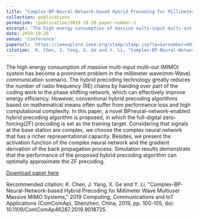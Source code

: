 ```yaml
---
title: "Complex-BP-Neural-Network-based Hybrid Precoding for Millimeter Wave Multiuser Massive MIMO Systems"
collection: publications
permalink: /publication/2019-10-26-paper-number-2
excerpt: 'The high energy consumption of massive multi-input multi-out (MIMO) system has become a prominent problem in the millimeter wave(mm-Wave) communication scenario. The hybrid precoding technology greatly reduces the number of radio frequency (RE) chains by handing over part of the coding work to the phase shifting network, which can effectively improve energy efficiency. However, conventional hybrid precoding algorithms based on mathematical means often suffer from performance loss and high computational complexity. In this paper, a novel BPneural-network-enabled hybrid precoding algorithm is proposed, in which the full-digital zero-forcing(ZF) precoding is set as the training target. Considering that signals at the base station are complex, we choose the complex neural network that has a richer representational capacity. Besides, we present the activation function of the complex neural network and the gradient derivation of the back propagation process. Simulation results demonstrate that the performance of the proposed hybrid precoding algorithm can optimally approximate the ZF precoding.'
date: 2019-10-26
venue: 'Conference'
paperurl: 'https://ieeexplore.ieee.org/stamp/stamp.jsp?tp=&arnumber=9018725'
citation: 'K. Chen, J. Yang, X. Ge and Y. Li, "Complex-BP-Neural-Network-based Hybrid Precoding for Millimeter Wave Multiuser Massive MIMO Systems," 2019 Computing, Communications and IoT Applications (ComComAp), Shenzhen, China, 2019, pp. 100-105, doi: 10.1109/ComComAp46287.2019.9018725.'
---
```

The high energy consumption of massive multi-input multi-out (MIMO) system has become a prominent problem in the millimeter wave(mm-Wave) communication scenario. The hybrid precoding technology greatly reduces the number of radio frequency (RE) chains by handing over part of the coding work to the phase shifting network, which can effectively improve energy efficiency. However, conventional hybrid precoding algorithms based on mathematical means often suffer from performance loss and high computational complexity. In this paper, a novel BPneural-network-enabled hybrid precoding algorithm is proposed, in which the full-digital zero-forcing(ZF) precoding is set as the training target. Considering that signals at the base station are complex, we choose the complex neural network that has a richer representational capacity. Besides, we present the activation function of the complex neural network and the gradient derivation of the back propagation process. Simulation results demonstrate that the performance of the proposed hybrid precoding algorithm can optimally approximate the ZF precoding.

[Download paper here](https://ieeexplore.ieee.org/stamp/stamp.jsp?tp=&arnumber=9018725)

Recommended citation: K. Chen, J. Yang, X. Ge and Y. Li, "Complex-BP-Neural-Network-based Hybrid Precoding for Millimeter Wave Multiuser Massive MIMO Systems," 2019 Computing, Communications and IoT Applications (ComComAp), Shenzhen, China, 2019, pp. 100-105, doi: 10.1109/ComComAp46287.2019.9018725.
